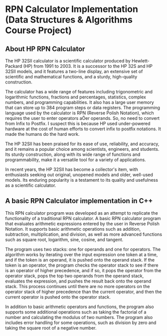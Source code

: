 # RPN Calculator Implementation (Data Structures & Algorithms Course Project)

## About HP RPN Calculator

The HP 32SII calculator is a scientific calculator produced by Hewlett-Packard (HP) from 1991 to 2003. It is a successor to the HP 32S and HP 32SII models, and it features a two-line display, an extensive set of scientific and mathematical functions, and a sturdy, high-quality construction.

The calculator has a wide range of features including trigonometric and logarithmic functions, fractions and percentages, statistics, complex numbers, and programming capabilities. It also has a large user memory that can store up to 384 program steps or data registers. The programming language used by the calculator is RPN (Reverse Polish Notation), which requires the user to enter operators aŌer operands. So, no need to convert from Infix to Postfix. I suspect this is because HP used under-powered hardware at the cost of human efforts to convert infix to postfix notations. It made the humans do the hard work. 

The HP 32SII has been praised for its ease of use, reliability, and accuracy, and it remains a popular choice among scientists, engineers, and students. Its sturdy construction, along with its wide range of functions and programmability, make it a versatile tool for a variety of applications.

In recent years, the HP 32SII has become a collector's item, with enthusiasts seeking out original, unopened models and older, well-used models. Its enduring popularity is a testament to its quality and usefulness as a scientific calculator.

## A basic RPN Calculator implementation in C++ 

This RPN calculator program was developed as an attempt to replicate the functionality of a traditional RPN calculator. A basic RPN calculator program that evaluates arithmetic expressions entered by the user in Reverse Polish Notation. It supports basic arithmetic operations such as addition, subtraction, multiplication, and division, as well as more advanced functions such as 
square root, logarithm, sine, cosine, and tangent. 

The program uses two stacks: one for operands and one for operators. The algorithm works by iterating over the input expression one token at a time, and if the token is an operand, it is pushed onto the operand stack. If the token is an operator, the program checks the operator stack to see if there is an operator of higher precedence, and if so, it pops the operator from the operator stack, pops the top two operands from the operand stack, evaluates the expression, and pushes the result back onto the operand stack. This process continues until there are no more operators on the operator stack of higher precedence than the current operator, and then the current operator is pushed onto the operator stack. 

In addition to basic arithmetic operators and functions, the program also supports some additional operations such as taking the factorial of a number and calculating the modulus of two numbers. The program also includes error handling for some operations, such as division by 
zero and taking the square root of a negative number.
